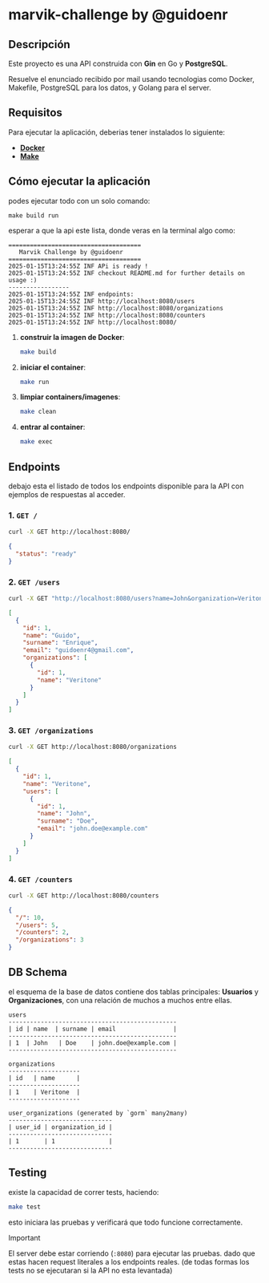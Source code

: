 
# marvik-challenge by @guidoenr

## Descripción
Este proyecto es una API construida con **Gin** en Go y **PostgreSQL**. 

Resuelve el enunciado recibido por mail usando tecnologias como Docker, Makefile, PostgreSQL para los datos, y Golang para el server.

## Requisitos
Para ejecutar la aplicación, deberias tener instalados lo siguiente:

- [**Docker**](https://www.docker.com/)
- [**Make**](https://www.geeksforgeeks.org/how-to-install-make-on-ubuntu/)


## Cómo ejecutar la aplicación
podes ejecutar todo con un solo comando:

```shell
make build run
```
esperar a que la api este lista, donde veras en la terminal algo como:
```shell
=====================================
   Marvik Challenge by @guidoenr     
=====================================
2025-01-15T13:24:55Z INF APi is ready !
2025-01-15T13:24:55Z INF checkout README.md for further details on usage :)
-----------------
2025-01-15T13:24:55Z INF endpoints:
2025-01-15T13:24:55Z INF http://localhost:8080/users
2025-01-15T13:24:55Z INF http://localhost:8080/organizations
2025-01-15T13:24:55Z INF http://localhost:8080/counters
2025-01-15T13:24:55Z INF http://localhost:8080/
```





1. **construir la imagen de Docker**:
   ```bash
   make build
   ```

2. **iniciar el container**:
   ```bash
   make run
   ```

3. **limpiar containers/imagenes**:
   ```bash
   make clean
   ```


4. **entrar al container**:
   ```bash
   make exec
   ```
   
## Endpoints
debajo esta el listado de todos los endpoints disponible para la API con ejemplos de respuestas al acceder.

### 1. **`GET /`**
```bash
curl -X GET http://localhost:8080/
```

```json
{
  "status": "ready"
}
```

### 2. **`GET /users`**

```bash
curl -X GET "http://localhost:8080/users?name=John&organization=Veritone"
```

```json
[
  {
    "id": 1,
    "name": "Guido",
    "surname": "Enrique",
    "email": "guidoenr4@gmail.com",
    "organizations": [
      {
        "id": 1,
        "name": "Veritone"
      }
    ]
  }
]
```

### 3. **`GET /organizations`**
```bash
curl -X GET http://localhost:8080/organizations
```

```json
[
  {
    "id": 1,
    "name": "Veritone",
    "users": [
      {
        "id": 1,
        "name": "John",
        "surname": "Doe",
        "email": "john.doe@example.com"
      }
    ]
  }
]
```

### 4. **`GET /counters`**
```bash
curl -X GET http://localhost:8080/counters
```
```json
{
  "/": 10,
  "/users": 5,
  "/counters": 2,
  "/organizations": 3
}
```

## DB Schema

el esquema de la base de datos contiene dos tablas principales: **Usuarios** y **Organizaciones**, con una relación de muchos a muchos entre ellas.

```
users
-----------------------------------------------
| id | name  | surname | email                |
-----------------------------------------------
| 1  | John   | Doe    | john.doe@example.com |
-----------------------------------------------

organizations
--------------------
| id   | name      |
--------------------
| 1    | Veritone  |
--------------------

user_organizations (generated by `gorm` many2many)
-----------------------------
| user_id | organization_id |
-----------------------------
| 1       | 1               |
-----------------------------
```

## Testing
existe la capacidad de correr tests, haciendo:
```bash
make test
```

esto iniciara las pruebas y verificará que todo funcione correctamente. 

> [!IMPORTANT]
> El server debe estar corriendo (`:8080`) para ejecutar las pruebas.
> dado que estas hacen request literales a los endpoints reales.
> (de todas formas los tests no se ejecutaran si la API no esta levantada)

